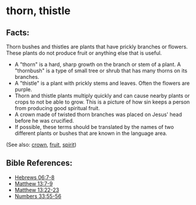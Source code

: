# thorn, thistle #

## Facts: ##

Thorn bushes and thistles are plants that have prickly branches or flowers. These plants do not produce fruit or anything else that is useful.

* A "thorn" is a hard, sharp growth on the branch or stem of a plant. A "thornbush" is a type of small tree or shrub that has many thorns on its branches.
* A "thistle" is a plant with prickly stems and leaves. Often the flowers are purple.
* Thorn and thistle plants multiply quickly and can cause nearby plants or crops to not be able to grow. This is a picture of how sin keeps a person from producing good spiritual fruit. 
* A crown made of twisted thorn branches was placed on Jesus' head before he was crucified. 
* If possible, these terms should be translated by the names of two different plants or bushes that are known in the language area.

(See also: [crown](../other/crown.md), [fruit](../kt/fruit.md), [spirit](../kt/spirit.md))

## Bible References: ##

* [Hebrews 06:7-8](https://door43.org/en/bible/notes/heb/06/07)
* [Matthew 13:7-9](https://door43.org/en/bible/notes/mat/13/07)
* [Matthew 13:22-23](https://door43.org/en/bible/notes/mat/13/22)
* [Numbers 33:55-56](https://door43.org/en/bible/notes/num/33/55)

